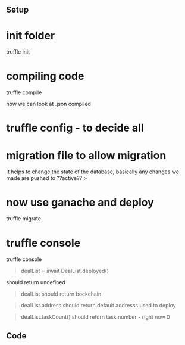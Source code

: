 ## Setup

# init folder
truffle init

# compiling code
truffle compile

now we can look at .json compiled

# truffle config - to decide all

# migration file to allow migration
It helps to change the state of the database, basically any changes we made are pushed to ??active?? >

# now use ganache and deploy
truffle migrate

# truffle console
truffle console

> dealList = await DealList.deployed()

should return undefined

> dealList
should return bockchain

> dealList.address
should return default addresss used to deploy

> dealList.taskCount()
should return task number - right now 0

## Code
